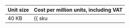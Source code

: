 | Unit size | Cost per million units, including VAT |
| --- | --- |
| 40 KB | {{ sku|KZT|yds.events.puts|pricingRate.2|string }} |

